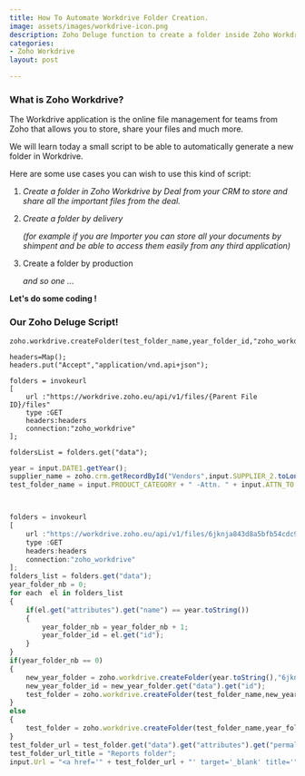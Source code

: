 ```yaml
---
title: How To Automate Workdrive Folder Creation.
image: assets/images/workdrive-icon.png
description: Zoho Deluge function to create a folder inside Zoho Workdrive.
categories:
- Zoho Workdrive
layout: post

---
```

### What is Zoho Workdrive?

The Workdrive application is the online file management for teams from Zoho that allows you to store, share your files and much more.

We will learn today a small script to be able to automatically generate a new folder in Workdrive. 

Here are some use cases you can wish to use this kind of script:

1. _Create a folder in Zoho Workdrive by Deal from your CRM to store and share all the important files from the deal._
2. _Create a folder by delivery_ 

   _(for example if you are Importer you can store all your documents by shimpent and be able to access them easily from any third application)_
3. Create a folder by production

    _and so one ..._

**Let's do some coding !**

### Our Zoho Deluge Script!

    zoho.workdrive.createFolder(test_folder_name,year_folder_id,"zoho_workdrive");

    headers=Map();
    headers.put("Accept","application/vnd.api+json");
    
    folders = invokeurl
    [
    	url :"https://workdrive.zoho.eu/api/v1/files/{Parent File ID}/files"
    	type :GET
    	headers:headers
    	connection:"zoho_workdrive"
    ];
    
    foldersList = folders.get("data");

```javascript
year = input.DATE1.getYear();
supplier_name = zoho.crm.getRecordById("Vendors",input.SUPPLIER_2.toLong()).get("Vendor_Name");
test_folder_name = input.PRODUCT_CATEGORY + " -Attn. " + input.ATTN_TO + " - " + supplier_name + "(" + input.TEST_STANDARD + ")";
```

```javascript


folders = invokeurl
[
	url :"https://workdrive.zoho.eu/api/v1/files/6jknja843d8a5bfb54cdc9f4445b846f14a0a/files"
	type :GET
	headers:headers
	connection:"zoho_workdrive"
];
folders_list = folders.get("data");
year_folder_nb = 0;
for each  el in folders_list
{
	if(el.get("attributes").get("name") == year.toString())
	{
		year_folder_nb = year_folder_nb + 1;
		year_folder_id = el.get("id");
	}
}
if(year_folder_nb == 0)
{
	new_year_folder = zoho.workdrive.createFolder(year.toString(),"6jknja843d8a5bfb54cdc9f4445b846f14a0a","zoho_workdrive");
	new_year_folder_id = new_year_folder.get("data").get("id");
	test_folder = zoho.workdrive.createFolder(test_folder_name,new_year_folder_id,"zoho_workdrive");
}
else
{
	test_folder = zoho.workdrive.createFolder(test_folder_name,year_folder_id,"zoho_workdrive");
}
test_folder_url = test_folder.get("data").get("attributes").get("permalink");
test_folder_url_title = "Reports folder";
input.Url = "<a href='" + test_folder_url + "' target='_blank' title='" + test_folder_url_title + "'>" + test_folder_url_title + "</a>";
```
